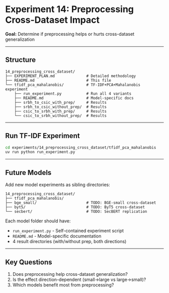 # Experiment 14: Preprocessing Cross-Dataset Impact

**Goal:** Determine if preprocessing helps or hurts cross-dataset generalization

---

## Structure

```
14_preprocessing_cross_dataset/
├── EXPERIMENT_PLAN.md              # Detailed methodology
├── README.md                       # This file
└── tfidf_pca_mahalanobis/          # TF-IDF+PCA+Mahalanobis experiment
    ├── run_experiment.py           # Run all 4 variants
    ├── README.md                   # Model-specific docs
    ├── srbh_to_csic_with_prep/     # Results
    ├── srbh_to_csic_without_prep/  # Results
    ├── csic_to_srbh_with_prep/     # Results
    └── csic_to_srbh_without_prep/  # Results
```

---

## Run TF-IDF Experiment

```bash
cd experiments/14_preprocessing_cross_dataset/tfidf_pca_mahalanobis
uv run python run_experiment.py
```

---

## Future Models

Add new model experiments as sibling directories:

```
14_preprocessing_cross_dataset/
├── tfidf_pca_mahalanobis/
├── bge_small/                      # TODO: BGE-small cross-dataset
├── byt5/                           # TODO: ByT5 cross-dataset
└── secbert/                        # TODO: SecBERT replication
```

Each model folder should have:

- `run_experiment.py` - Self-contained experiment script
- `README.md` - Model-specific documentation
- 4 result directories (with/without prep, both directions)

---

## Key Questions

1. Does preprocessing help cross-dataset generalization?
2. Is the effect direction-dependent (small→large vs large→small)?
3. Which models benefit most from preprocessing?
